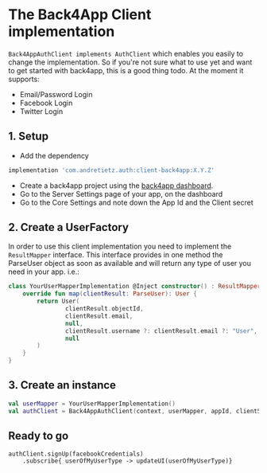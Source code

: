 # The Back4App Client implementation
```Back4AppAuthClient implements AuthClient``` which enables you easily
to change the implementation. So if you're not sure what to use yet and
want to get started with back4app, this is a good thing todo.
At the moment it supports:
* Email/Password Login
* Facebook Login
* Twitter Login

## 1. Setup
* Add the dependency
```gradle
implementation 'com.andretietz.auth:client-back4app:X.Y.Z'
```
* Create a back4app project using the [back4app dashboard](https://dashboard.back4app.com/).
* Go to the Server Settings page of your app, on the dashboard
* Go to the Core Settings and note down the App Id and the Client secret

## 2. Create a UserFactory
In order to use this client implementation you need to implement the
```ResultMapper``` interface. This interface provides in one method
the ParseUser object as soon as available and will return any type
of user you need in your app.
i.e.:
```Kotlin
class YourUserMapperImplementation @Inject constructor() : ResultMapper<ParseUser, User> {
    override fun map(clientResult: ParseUser): User {
        return User(
                clientResult.objectId,
                clientResult.email,
                null,
                clientResult.username ?: clientResult.email ?: "User",
                null
        )
    }
}
```

## 3. Create an instance

```kotlin
val userMapper = YourUserMapperImplementation()
val authClient = Back4AppAuthClient(context, userMapper, appId, clientSecret [, serverUrl])
```

## Ready to go

```
authClient.signUp(facebookCredentials)
    .subscribe{ userOfMyUserType -> updateUI(userOfMyUserType)}
```
